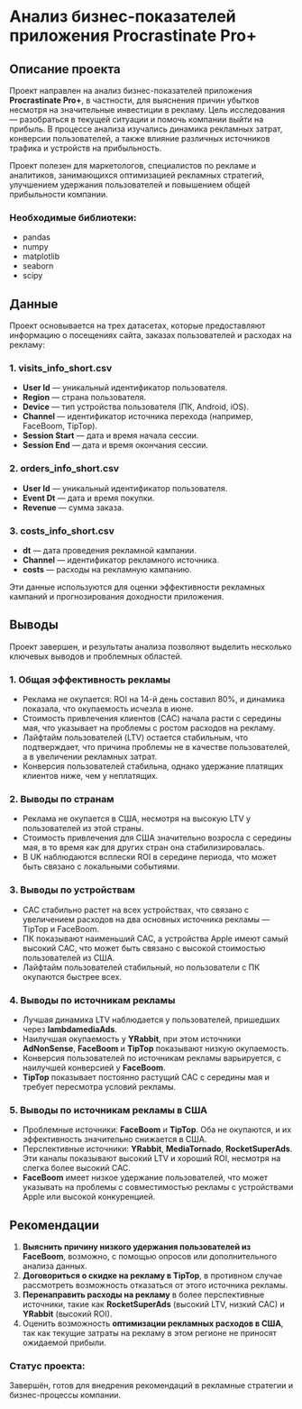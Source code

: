 # Анализ бизнес-показателей приложения Procrastinate Pro+

## Описание проекта

Проект направлен на анализ бизнес-показателей приложения **Procrastinate Pro+**, в частности, для выяснения причин убытков несмотря на значительные инвестиции в рекламу. Цель исследования — разобраться в текущей ситуации и помочь компании выйти на прибыль. В процессе анализа изучались динамика рекламных затрат, конверсии пользователей, а также влияние различных источников трафика и устройств на прибыльность.

Проект полезен для маркетологов, специалистов по рекламе и аналитиков, занимающихся оптимизацией рекламных стратегий, улучшением удержания пользователей и повышением общей прибыльности компании.

### Необходимые библиотеки:
- pandas
- numpy
- matplotlib
- seaborn
- scipy

## Данные

Проект основывается на трех датасетах, которые предоставляют информацию о посещениях сайта, заказах пользователей и расходах на рекламу:

### 1. **visits_info_short.csv**
- **User Id** — уникальный идентификатор пользователя.
- **Region** — страна пользователя.
- **Device** — тип устройства пользователя (ПК, Android, iOS).
- **Channel** — идентификатор источника перехода (например, FaceBoom, TipTop).
- **Session Start** — дата и время начала сессии.
- **Session End** — дата и время окончания сессии.

### 2. **orders_info_short.csv**
- **User Id** — уникальный идентификатор пользователя.
- **Event Dt** — дата и время покупки.
- **Revenue** — сумма заказа.

### 3. **costs_info_short.csv**
- **dt** — дата проведения рекламной кампании.
- **Channel** — идентификатор рекламного источника.
- **costs** — расходы на рекламную кампанию.

Эти данные используются для оценки эффективности рекламных кампаний и прогнозирования доходности приложения.

## Выводы

Проект завершен, и результаты анализа позволяют выделить несколько ключевых выводов и проблемных областей.

### 1. **Общая эффективность рекламы**
- Реклама не окупается: ROI на 14-й день составил 80%, и динамика показала, что окупаемость исчезла в июне.
- Стоимость привлечения клиентов (CAC) начала расти с середины мая, что указывает на проблемы с ростом расходов на рекламу.
- Лайфтайм пользователей (LTV) остается стабильным, что подтверждает, что причина проблемы не в качестве пользователей, а в увеличении рекламных затрат.
- Конверсия пользователей стабильна, однако удержание платящих клиентов ниже, чем у неплатящих.

### 2. **Выводы по странам**
- Реклама не окупается в США, несмотря на высокую LTV у пользователей из этой страны.
- Стоимость привлечения для США значительно возросла с середины мая, в то время как для других стран она стабилизировалась.
- В UK наблюдаются всплески ROI в середине периода, что может быть связано с локальными событиями.

### 3. **Выводы по устройствам**
- CAC стабильно растет на всех устройствах, что связано с увеличением расходов на два основных источника рекламы — TipTop и FaceBoom.
- ПК показывают наименьший CAC, а устройства Apple имеют самый высокий CAC, что может быть связано с высокой стоимостью пользователей из США.
- Лайфтайм пользователей стабильный, но пользователи с ПК окупаются быстрее всех.

### 4. **Выводы по источникам рекламы**
- Лучшая динамика LTV наблюдается у пользователей, пришедших через **lambdamediaAds**.
- Наилучшая окупаемость у **YRabbit**, при этом источники **AdNonSense**, **FaceBoom** и **TipTop** показывают низкую окупаемость.
- Конверсия пользователей по источникам рекламы варьируется, с наилучшей конверсией у **FaceBoom**.
- **TipTop** показывает постоянно растущий CAC с середины мая и требует пересмотра условий рекламы.

### 5. **Выводы по источникам рекламы в США**
- Проблемные источники: **FaceBoom** и **TipTop**. Оба не окупаются, и их эффективность значительно снижается в США.
- Перспективные источники: **YRabbit**, **MediaTornado**, **RocketSuperAds**. Эти каналы показывают высокий LTV и хороший ROI, несмотря на слегка более высокий CAC.
- **FaceBoom** имеет низкое удержание пользователей, что может указывать на проблемы с совместимостью рекламы с устройствами Apple или высокой конкуренцией.

## Рекомендации
1. **Выяснить причину низкого удержания пользователей из FaceBoom**, возможно, с помощью опросов или дополнительного анализа данных.
2. **Договориться о скидке на рекламу в TipTop**, в противном случае рассмотреть возможность отказаться от этого источника рекламы.
3. **Перенаправить расходы на рекламу** в более перспективные источники, такие как **RocketSuperAds** (высокий LTV, низкий CAC) и **YRabbit** (высокий ROI).
4. Оценить возможность **оптимизации рекламных расходов в США**, так как текущие затраты на рекламу в этом регионе не приносят ожидаемой прибыли.

### Статус проекта:
Завершён, готов для внедрения рекомендаций в рекламные стратегии и бизнес-процессы компании.
